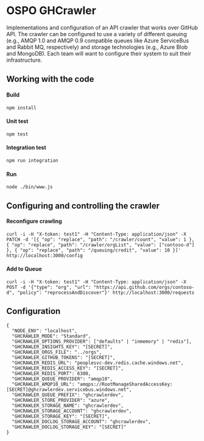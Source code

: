 # OSPO GHCrawler
Implementations and configuration of an API crawler that works over GitHub API.  The crawler can be configured
to use a variety of different queuing (e.g., AMQP 1.0 and AMQP 0.9 compatible queues like Azure ServiceBus and Rabbit MQ, respectively)
and storage technologies (e.g., Azure Blob and MongoDB). Each team will want to configure their system to suit their
infrastructure.

## Working with the code

#### Build
`npm install`

#### Unit test
`npm test`

#### Integration test
`npm run integration`

#### Run
`node ./bin/www.js`

## Configuring and controlling the crawler

#### Reconfigure crawling
`curl -i -H "X-token: test1" -H "Content-Type: application/json" -X PATCH -d '[{ "op": "replace", "path": "/crawler/count", "value": 1 }, { "op": "replace", "path": "/crawler/orgList", "value": ["contoso-d"] }, { "op": "replace", "path": "/queuing/credit", "value": 10 }]' http://localhost:3000/config`

#### Add to Queue
`curl -i -H "X-token: test1" -H "Content-Type: application/json" -X POST -d '{"type": "org", "url": "https://api.github.com/orgs/contoso-d", "policy": "reprocessAndDiscover"}' http://localhost:3000/requests`

## Configuration
```
{
  "NODE_ENV": "localhost",
  "GHCRAWLER_MODE": "Standard",
  "GHCRAWLER_OPTIONS_PROVIDER": ["defaults" | "inmemory" | "redis"],
  "GHCRAWLER_INSIGHTS_KEY": "[SECRET]",
  "GHCRAWLER_ORGS_FILE": "../orgs",
  "GHCRAWLER_GITHUB_TOKENS": "[SECRET]",
  "GHCRAWLER_REDIS_URL": "peoplesvc-dev.redis.cache.windows.net",
  "GHCRAWLER_REDIS_ACCESS_KEY": "[SECRET]",
  "GHCRAWLER_REDIS_PORT": 6380,
  "GHCRAWLER_QUEUE_PROVIDER": "amqp10",
  "GHCRAWLER_AMQP10_URL": "amqps://RootManageSharedAccessKey:[SECRET]@ghcrawlerdev.servicebus.windows.net",
  "GHCRAWLER_QUEUE_PREFIX": "ghcrawlerdev",
  "GHCRAWLER_STORE_PROVIDER": "azure",
  "GHCRAWLER_STORAGE_NAME": "ghcrawlerdev",
  "GHCRAWLER_STORAGE_ACCOUNT": "ghcrawlerdev",
  "GHCRAWLER_STORAGE_KEY": "[SECRET]",
  "GHCRAWLER_DOCLOG_STORAGE_ACCOUNT": "ghcrawlerdev",
  "GHCRAWLER_DOCLOG_STORAGE_KEY": "[SECRET]"
}
```
